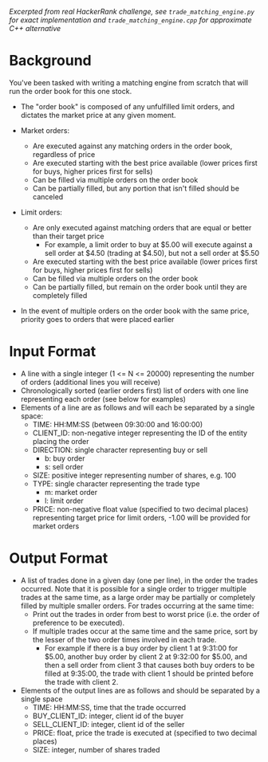 _Excerpted from real HackerRank challenge, see `trade_matching_engine.py` for exact implementation and `trade_matching_engine.cpp` for approximate C++ alternative_

# Background

You've been tasked with writing a matching engine from scratch that will run the order book for this one stock.

- The "order book" is composed of any unfulfilled limit orders, and dictates the market price at any given moment.

- Market orders:
  - Are executed against any matching orders in the order book, regardless of price
  - Are executed starting with the best price available (lower prices first for buys, higher prices first
    for sells)
  - Can be filled via multiple orders on the order book
  - Can be partially filled, but any portion that isn't filled should be canceled
- Limit orders:
  - Are only executed against matching orders that are equal or better than their target price
    - For example, a limit order to buy at $5.00 will execute against a sell order at $4.50 (trading at $4.50), but not a sell order at $5.50
  - Are executed starting with the best price available (lower prices first for buys, higher prices first for sells)
  - Can be filled via multiple orders on the order book
  - Can be partially filled, but remain on the order book until they are completely filled
- In the event of multiple orders on the order book with the same price, priority goes to orders that were placed earlier

# Input Format

- A line with a single integer (1 <= N <= 20000) representing the number of orders (additional lines you will receive)
- Chronologically sorted (earlier orders first) list of orders with one line representing each order (see below for examples)
- Elements of a line are as follows and will each be separated by a single space:
  - TIME: HH:MM:SS (between 09:30:00 and 16:00:00)
  - CLIENT_ID: non-negative integer representing the ID of the entity placing the order
  - DIRECTION: single character representing buy or sell
    - b: buy order
    - s: sell order
  - SIZE: positive integer representing number of shares, e.g. 100
  - TYPE: single character representing the trade type
    - m: market order
    - l: limit order
  - PRICE: non-negative float value (specified to two decimal places) representing target price for limit orders, -1.00 will be provided for market orders

# Output Format

- A list of trades done in a given day (one per line), in the order the trades occurred. Note that it is possible for a single order to trigger multiple trades at the same time, as a large order may be partially or completely filled by multiple smaller orders. For trades occurring at the same time:
  - Print out the trades in order from best to worst price (i.e. the order of preference to be executed).
  - If multiple trades occur at the same time and the same price, sort by the lesser of the two order times involved in each trade.
    - For example if there is a buy order by client 1 at 9:31:00 for $5.00, another buy order by client 2 at 9:32:00 for $5.00, and then a sell order from client 3 that causes both buy orders to be filled at 9:35:00, the trade with client 1 should be printed before the trade with client 2.
- Elements of the output lines are as follows and should be separated by a single space
  - TIME: HH:MM:SS, time that the trade occurred
  - BUY_CLIENT_ID: integer, client id of the buyer
  - SELL_CLIENT_ID: integer, client id of the seller
  - PRICE: float, price the trade is executed at (specified to two decimal places)
  - SIZE: integer, number of shares traded
